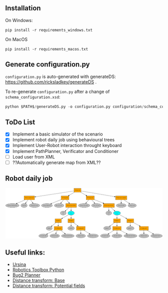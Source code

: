 ## Installation
On Windows:

```
pip install -r requirements_windows.txt
```

On MacOS

```
pip install -r requirements_macos.txt
```

## Generate configuration.py

`configuration.py` is auto-generated with generateDS: https://github.com/ricksladkey/generateDS .

To re-generate `configuration.py` after a change of `schema_configuration.xsd`:

```python
python $PATH$/generateDS.py -o configuration.py configuration/schema_configuration.xsd
```

## ToDo List

- [x] Implement a basic simulator of the scenario
- [x] Implement robot daily job using behavioural trees
- [x] Implement User-Robot interaction throught keyboard
- [x] Implement PathPlanner, Verificator and Conditioner
- [ ] Load user from XML
- [ ] ??Automatically generate map from XML??

## Robot daily job
![Robot daily job](./images/daily_jobs.png)

## Useful links:
- [Ursina](https://www.ursinaengine.org/)
- [Robotics Toolbox Python](https://petercorke.github.io/robotics-toolbox-python)
- [Bug2 Planner](https://automaticaddison.com/the-bug2-algorithm-for-robot-motion-planning/)
- [Distance transform: Base](https://robotics102.github.io/lectures/rob102_07_distance_transform.pdf)
- [Distance transform: Potential fields](https://robotics102.github.io/lectures/rob102_08_potential_field.pdf)